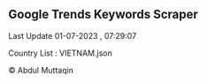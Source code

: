 

## Google Trends Keywords Scraper 
 
Last Update 01-07-2023 , 07:29:07

Country List :
VIETNAM.json



© Abdul Muttaqin 
